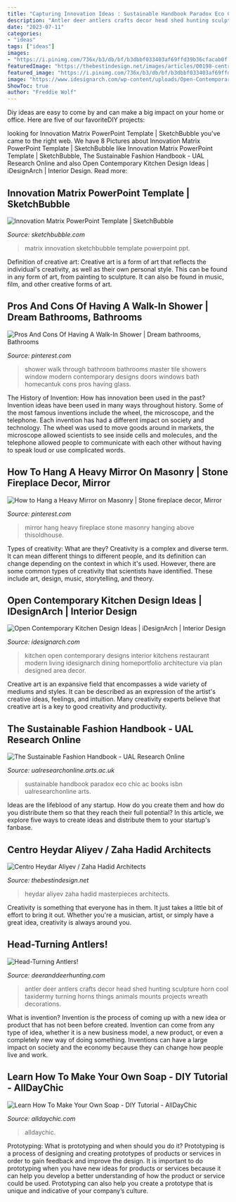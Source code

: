 ```yaml
---
title: "Capturing Innovation Ideas : Sustainable Handbook Paradox Eco Chic Ac Books Isbn Ualresearchonline Arts"
description: "Antler deer antlers crafts decor head shed hunting sculpture horn cool taxidermy turning horns things animals mounts projects wreath decorations"
date: "2023-07-11"
categories:
- "ideas"
tags: ["ideas"]
images:
- "https://i.pinimg.com/736x/b3/db/bf/b3dbbf033403af69ffd39b36cfacab0f.jpg"
featuredImage: "https://thebestindesign.net/images/articles/00198-centro-heydar/centro_heydar_full.jpg"
featured_image: "https://i.pinimg.com/736x/b3/db/bf/b3dbbf033403af69ffd39b36cfacab0f.jpg"
image: "https://www.idesignarch.com/wp-content/uploads/Open-Contemporary-Kitchen-Design_9.jpg"
ShowToc: true
author: "Freddie Wolf"
---
```



Diy ideas are easy to come by and can make a big impact on your home or office. Here are five of our favoriteDIY projects: 

	

		
looking for Innovation Matrix PowerPoint Template | SketchBubble you've came to the right web. We have 8 Pictures about Innovation Matrix PowerPoint Template | SketchBubble like Innovation Matrix PowerPoint Template | SketchBubble, The Sustainable Fashion Handbook - UAL Research Online and also Open Contemporary Kitchen Design Ideas | iDesignArch | Interior Design. Read more:
		
    
## Innovation Matrix PowerPoint Template | SketchBubble

<img loading=lazy src="https://cdn.sketchbubble.com/pub/media/catalog/product/optimized1/e/a/ea613e6251e908b025707b687402a0ca26e7489e7f15c7838eb6b58adaf1334b/innovation-matrix-slide8.png" onerror="this.onerror=null;this.src='https://tse1.mm.bing.net/th?id=OIP.yhLC4K16Lspa1HmLqeNR_gHaFj&amp;pid=15.1';" alt="Innovation Matrix PowerPoint Template | SketchBubble">

_Source: sketchbubble.com_

>matrix innovation sketchbubble template powerpoint ppt. 

	

Definition of creative art:
Creative art is a form of art that reflects the individual's creativity, as well as their own personal style. This can be found in any form of art, from painting to sculpture. It can also be found in music, film, and other creative forms of art.

    
## Pros And Cons Of Having A Walk-In Shower | Dream Bathrooms, Bathrooms

<img loading=lazy src="https://i.pinimg.com/736x/d0/08/e7/d008e7788494991dfa61a089b73dd65c--interiordesign-contemporary-bathrooms.jpg" onerror="this.onerror=null;this.src='https://tse1.mm.bing.net/th?id=OIP.tiO9w8RfzZYt8iuX6URAGgHaLH&amp;pid=15.1';" alt="Pros And Cons Of Having A Walk-In Shower | Dream bathrooms, Bathrooms">

_Source: pinterest.com_

>shower walk through bathroom bathrooms master tile showers window modern contemporary designs doors windows bath homecantuk cons pros having glass. 

	

The History of Invention: How has innovation been used in the past?
Invention ideas have been used in many ways throughout history. Some of the most famous inventions include the wheel, the microscope, and the telephone. Each invention has had a different impact on society and technology. The wheel was used to move goods around in markets, the microscope allowed scientists to see inside cells and molecules, and the telephone allowed people to communicate with each other without having to speak loud or use complicated words.

    
## How To Hang A Heavy Mirror On Masonry | Stone Fireplace Decor, Mirror

<img loading=lazy src="https://i.pinimg.com/736x/b3/db/bf/b3dbbf033403af69ffd39b36cfacab0f.jpg" onerror="this.onerror=null;this.src='https://tse3.mm.bing.net/th?id=OIP.N2UKscQDDA9nN_VsnGVZ0wHaLJ&amp;pid=15.1';" alt="How to Hang a Heavy Mirror on Masonry | Stone fireplace decor, Mirror">

_Source: pinterest.com_

>mirror hang heavy fireplace stone masonry hanging above thisoldhouse. 

	

Types of creativity: What are they?
Creativity is a complex and diverse term. It can mean different things to different people, and its definition can change depending on the context in which it's used. However, there are some common types of creativity that scientists have identified. These include art, design, music, storytelling, and
theory.

    
## Open Contemporary Kitchen Design Ideas | IDesignArch | Interior Design

<img loading=lazy src="https://www.idesignarch.com/wp-content/uploads/Open-Contemporary-Kitchen-Design_9.jpg" onerror="this.onerror=null;this.src='https://tse3.mm.bing.net/th?id=OIP.LF_ydsoKeA76MBs2HUcAawHaE6&amp;pid=15.1';" alt="Open Contemporary Kitchen Design Ideas | iDesignArch | Interior Design">

_Source: idesignarch.com_

>kitchen open contemporary designs interior kitchens restaurant modern living idesignarch dining homeportfolio architecture via plan designed area decor. 

	

Creative art is an expansive field that encompasses a wide variety of mediums and styles. It can be described as an expression of the artist's creative ideas, feelings, and intuition. Many creativity experts believe that creative art is a key to good creativity and productivity.

    
## The Sustainable Fashion Handbook - UAL Research Online

<img loading=lazy src="https://ualresearchonline.arts.ac.uk/3354/1.haslightboxThumbnailVersion/SustFash.jpg" onerror="this.onerror=null;this.src='https://tse2.mm.bing.net/th?id=OIP.hrp1jy8-z1_OhuN0LOQaXQAAAA&amp;pid=15.1';" alt="The Sustainable Fashion Handbook - UAL Research Online">

_Source: ualresearchonline.arts.ac.uk_

>sustainable handbook paradox eco chic ac books isbn ualresearchonline arts. 

	

Ideas are the lifeblood of any startup. How do you create them and how do you distribute them so that they reach their full potential? In this article, we explore five ways to create ideas and distribute them to your startup's fanbase.

    
## Centro Heydar Aliyev / Zaha Hadid Architects

<img loading=lazy src="https://thebestindesign.net/images/articles/00198-centro-heydar/centro_heydar_full.jpg" onerror="this.onerror=null;this.src='https://tse2.mm.bing.net/th?id=OIP.oYnf3ry0W8ILBHT3PxcZkQHaEc&amp;pid=15.1';" alt="Centro Heydar Aliyev / Zaha Hadid Architects">

_Source: thebestindesign.net_

>heydar aliyev zaha hadid masterpieces architects. 

	

Creativity is something that everyone has in them. It just takes a little bit of effort to bring it out. Whether you're a musician, artist, or simply have a great idea, creativity is always around you.

    
## Head-Turning Antlers!

<img loading=lazy src="http://www.deeranddeerhunting.com/wp-content/uploads/PeakAntlers.jpg" onerror="this.onerror=null;this.src='https://tse4.mm.bing.net/th?id=OIP.GTkhpSjVS8Q3_SEXNL4ZBwHaLH&amp;pid=15.1';" alt="Head-Turning Antlers!">

_Source: deeranddeerhunting.com_

>antler deer antlers crafts decor head shed hunting sculpture horn cool taxidermy turning horns things animals mounts projects wreath decorations. 

	

What is invention?
Invention is the process of coming up with a new idea or product that has not been before created. Invention can come from any type of idea, whether it is a new business model, a new product, or even a completely new way of doing something. Inventions can have a large impact on society and the economy because they can change how people live and work.

    
## Learn How To Make Your Own Soap - DIY Tutorial - AllDayChic

<img loading=lazy src="https://alldaychic.com/wp-content/uploads/2014/12/Learn-How-To-Make-Your-Own-Soap-DIY-Tutorial.jpg" onerror="this.onerror=null;this.src='https://tse1.mm.bing.net/th?id=OIP.CUsofn--V6dNhaoHyhhD8gHaHa&amp;pid=15.1';" alt="Learn How To Make Your Own Soap - DIY Tutorial - AllDayChic">

_Source: alldaychic.com_

>alldaychic. 

	

Prototyping: What is prototyping and when should you do it?
Prototyping is a process of designing and creating prototypes of products or services in order to gain feedback and improve the design. It is important to do prototyping when you have new ideas for products or services because it can help you develop a better understanding of how the product or service could be used. Prototyping can also help you create a prototype that is unique and indicative of your company’s culture.

